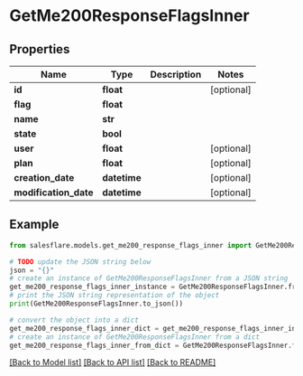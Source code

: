 # GetMe200ResponseFlagsInner


## Properties

Name | Type | Description | Notes
------------ | ------------- | ------------- | -------------
**id** | **float** |  | [optional] 
**flag** | **float** |  | 
**name** | **str** |  | 
**state** | **bool** |  | 
**user** | **float** |  | [optional] 
**plan** | **float** |  | [optional] 
**creation_date** | **datetime** |  | [optional] 
**modification_date** | **datetime** |  | [optional] 

## Example

```python
from salesflare.models.get_me200_response_flags_inner import GetMe200ResponseFlagsInner

# TODO update the JSON string below
json = "{}"
# create an instance of GetMe200ResponseFlagsInner from a JSON string
get_me200_response_flags_inner_instance = GetMe200ResponseFlagsInner.from_json(json)
# print the JSON string representation of the object
print(GetMe200ResponseFlagsInner.to_json())

# convert the object into a dict
get_me200_response_flags_inner_dict = get_me200_response_flags_inner_instance.to_dict()
# create an instance of GetMe200ResponseFlagsInner from a dict
get_me200_response_flags_inner_from_dict = GetMe200ResponseFlagsInner.from_dict(get_me200_response_flags_inner_dict)
```
[[Back to Model list]](../README.md#documentation-for-models) [[Back to API list]](../README.md#documentation-for-api-endpoints) [[Back to README]](../README.md)


